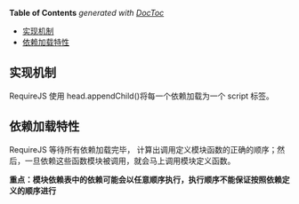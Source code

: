 <!-- START doctoc generated TOC please keep comment here to allow auto update -->
<!-- DON'T EDIT THIS SECTION, INSTEAD RE-RUN doctoc TO UPDATE -->
**Table of Contents**  *generated with [DocToc](https://github.com/thlorenz/doctoc)*

- [实现机制](#%E5%AE%9E%E7%8E%B0%E6%9C%BA%E5%88%B6)
- [依赖加载特性](#%E4%BE%9D%E8%B5%96%E5%8A%A0%E8%BD%BD%E7%89%B9%E6%80%A7)

<!-- END doctoc generated TOC please keep comment here to allow auto update -->

## 实现机制

RequireJS 使用 head.appendChild()将每一个依赖加载为一个 script 标签。

## 依赖加载特性

RequireJS 等待所有依赖加载完毕， 计算出调用定义模块函数的正确的顺序；然后，一旦依赖这些函数模块被调用，就会马上调用模块定义函数。

**重点：模块依赖表中的依赖可能会以任意顺序执行，执行顺序不能保证按照依赖定义的顺序进行**
